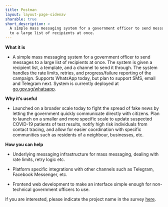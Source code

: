 ```yaml
---
title: Postman
layout: layout-page-sidenav
sharable: true
short_description: >
  A simple mass messaging system for a government officer to send messages
  to a large list of recipients at once.
---
```


**What it is**

- A simple mass messaging system for a government officer to send messages to a large list of recipients at once. The system is given a recipient list, a template, and a channel to send it through. The system handles the rate limits, retries, and progress/failure reporting of the campaign. Supports WhatsApp today, but plan to support SMS, email and Telegram next. System is currently deployed at [go.gov.sg/whatsapp](https://go.gov.sg/whatsapp).

**Why it’s useful**

- Launched on a broader scale today to fight the spread of fake news by letting the government quickly communicate directly with citizens. Plan to launch on a smaller and more specific scale to update suspected COVID-19 patients of test results, notify high risk individuals from contact tracing, and allow for easier coordination with specific communities such as residents of a neighbour, businesses, etc.

**How you can help**

- Underlying messaging infrastructure for mass messaging, dealing with rate limits, retry logic etc.

- Platform specific integrations with other channels such as Telegram, Facebook Messenger, etc.

- Frontend web development to make an interface simple enough for non-technical government officers to use.

If you are interested, please indicate the project name in the survey [here](https://go.gov.sg/govtech-volunteers).
